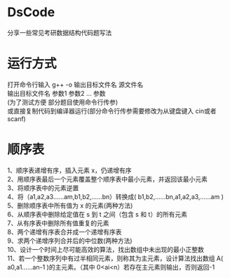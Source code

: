 # DsCode
分享一些常见考研数据结构代码题写法
# 运行方式
打开命令行输入
g++ -o 输出目标文件名 源文件名\
输出目标文件名 参数1 参数2 ... 参数 \
(为了测试方便 部分题目使用命令行传参)\
或直接复制代码到编译器运行(部分命令行传参需要修改为从键盘键入 cin或者scanf)
# 顺序表
1、顺序表递增有序，插入元素 x，仍递增有序\
2、用顺序表最后一个元素覆盖整个顺序表中最小元素，并返回该最小元素 \
3、将顺序表中的元素逆置 \
4、将（a1,a2,a3……am,b1,b2,……bn）转换成( b1,b2,……bn,a1,a2,a3,……am ) \
5、删除顺序表中所有值为 x 的元素(两种方法) \
6、从顺序表中删除给定值在 s 到 t 之间（包含 s 和 t）的所有元素 \
7、从有序表中删除所有值重复的元素 \
8、两个递增有序表合并成一个递增有序表 \
9、求两个递增序列合并后的中位数(两种方法) \
10、设计一个时间上尽可能高效的算法，找出数组中未出现的最小正整数 \
11、若一个整数序列中有过半相同元素，则称其为主元素，设计算法找出数组 A( a0,a1……an-1 )的主元素。（其中 0<ai<n）若存在主元素则输出，否则返回-1
